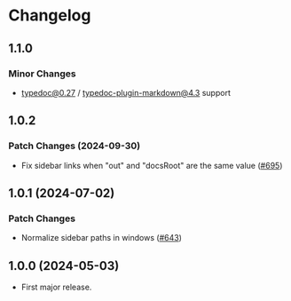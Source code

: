 # Changelog

## 1.1.0

### Minor Changes

- typedoc@0.27 / typedoc-plugin-markdown@4.3 support

## 1.0.2

### Patch Changes (2024-09-30)

- Fix sidebar links when "out" and "docsRoot" are the same value ([#695](https://github.com/typedoc2md/typedoc-plugin-markdown/issues/695))

## 1.0.1 (2024-07-02)

### Patch Changes

- Normalize sidebar paths in windows ([#643](https://github.com/typedoc2md/typedoc-plugin-markdown/issues/643))

## 1.0.0 (2024-05-03)

- First major release.
